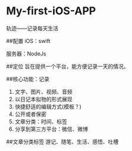 # My-first-iOS-APP
轨迹——记录每天生活

##配置
iOS：swift

服务器：NodeJs

##定位
旨在提供一个平台，能方便记录一天的情况。

##核心功能：记录
1. 文字、图片、视频、音频
2. 以日记本拟物的形式展现
3. 快捷舒适的编辑方式(模板？)
4. 公开或者保密
5. 文章分类：时间、标签
6. 分享到第三方平台：微信、微博


##文章分类标签
游记、随笔、生活、感悟、吐槽
